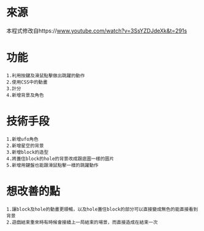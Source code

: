 # 來源
本程式修改自https://www.youtube.com/watch?v=3SsYZDJdeXk&t=291s

# 功能
```
1.利用按鍵及滑鼠點擊做出跳躍的動作
2.使用CSS中的動畫
3.計分
4.新增背景及角色
```

# 技術手段
```
1.新增ufo角色
2.新增星空的背景
3.新增block的造型
4.將蓋住block的hole的背景改成跟底圖一樣的圖片
5.新增用鍵盤也能跟滑鼠點擊一樣的跳躍動作
```
 # 想改善的點
```
1.讓block及hole的動畫更順暢，以及hole蓋住block的部分可以直接變成無色的能直接看到背景
2.遊戲結束重來時有時候會接續上一局結束的場景，而直接造成在結束一次
```
